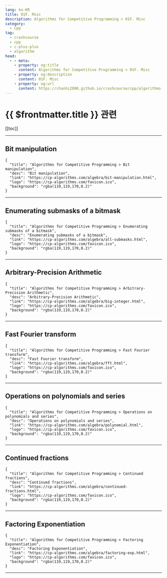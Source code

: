 ```yaml
---
lang: ko-KR
title: 01F. Misc
description: Algorithms for Competitive Programming > 01F. Misc
category:
  - Cpp
tag: 
  - crashcourse
  - cpp
  - c-plus-plus
  - algorithm
head:
  - - meta:
    - property: og:title
      content: Algorithms for Competitive Programming > 01F. Misc
    - property: og:description
      content: 01F. Misc
    - property: og:url
      content: https://chanhi2000.github.io/crashcourse/cpp/algorithms-for-competitive-programming/01-algebra/01F.html
---
```


# {{ $frontmatter.title }} 관련

[[toc]]

---

## Bit manipulation

```component VPCard
{
  "title": "Algorithms for Competitive Programming > Bit manipulation",
  "desc": "Bit manipulation",
  "link": "https://cp-algorithms.com/algebra/bit-manipulation.html",
  "logo": "https://cp-algorithms.com/favicon.ico",
  "background": "rgba(119,119,170,0.2)"
}
```

---

## Enumerating submasks of a bitmask

```component VPCard
{
  "title": "Algorithms for Competitive Programming > Enumerating submasks of a bitmask",
  "desc": "Enumerating submasks of a bitmask",
  "link": "https://cp-algorithms.com/algebra/all-submasks.html",
  "logo": "https://cp-algorithms.com/favicon.ico",
  "background": "rgba(119,119,170,0.2)"
}
```

---

## Arbitrary-Precision Arithmetic

```component VPCard
{
  "title": "Algorithms for Competitive Programming > Arbitrary-Precision Arithmetic",
  "desc": "Arbitrary-Precision Arithmetic",
  "link": "https://cp-algorithms.com/algebra/big-integer.html",
  "logo": "https://cp-algorithms.com/favicon.ico",
  "background": "rgba(119,119,170,0.2)"
}
```

---

## Fast Fourier transform

```component VPCard
{
  "title": "Algorithms for Competitive Programming > Fast Fourier transform",
  "desc": "Fast Fourier transform",
  "link": "https://cp-algorithms.com/algebra/fft.html",
  "logo": "https://cp-algorithms.com/favicon.ico",
  "background": "rgba(119,119,170,0.2)"
}
```

---

## Operations on polynomials and series

```component VPCard
{
  "title": "Algorithms for Competitive Programming > Operations on polynomials and series",
  "desc": "Operations on polynomials and series",
  "link": "https://cp-algorithms.com/algebra/polynomial.html",
  "logo": "https://cp-algorithms.com/favicon.ico",
  "background": "rgba(119,119,170,0.2)"
}
```

---

## Continued fractions

```component VPCard
{
  "title": "Algorithms for Competitive Programming > Continued fractions",
  "desc": "Continued fractions",
  "link": "https://cp-algorithms.com/algebra/continued-fractions.html",
  "logo": "https://cp-algorithms.com/favicon.ico",
  "background": "rgba(119,119,170,0.2)"
}
```

---

## Factoring Exponentiation

```component VPCard
{
  "title": "Algorithms for Competitive Programming > Factoring Exponentiation",
  "desc": "Factoring Exponentiation",
  "link": "https://cp-algorithms.com/algebra/factoring-exp.html",
  "logo": "https://cp-algorithms.com/favicon.ico",
  "background": "rgba(119,119,170,0.2)"
}
```

---
